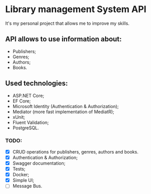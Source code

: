 # Library management System API

It's my personal project that allows me to improve my skills.

## API allows to use information about:
- Publishers;
- Genres;
- Authors;
- Books.

## Used technologies:
- ASP.NET Core;
- EF Core;
- Microsoft Identity (Authentication & Authorization);
- Mediator (more fast implementation of MediatR);
- xUnit;
- Fluent Validation;
- PostgreSQL.

### TODO:
- [x] CRUD operations for publishers, genres, authors and books.
- [x] Authentication & Authorization;
- [x] Swagger documentation;
- [x] Tests;
- [x] Docker;
- [x] Simple UI;
- [ ] Message Bus.
